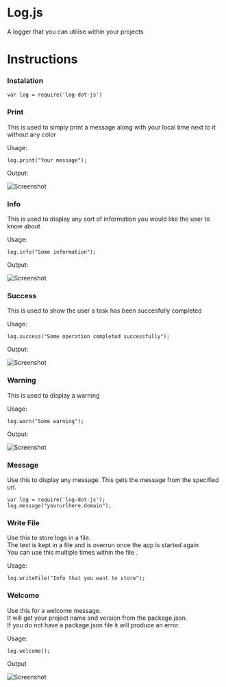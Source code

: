 # Log.js
A logger that you can utilise within your projects

# Instructions

### Instalation

```
var log = require('log-dot-js')
```

### Print

This is used to simply print a message along with your local time next to it without any color

Usage:

```
log.print("Your message");
```

Output: 

![Screenshot](http://i.imgur.com/mwFZWht.png)

### Info

This is used to display any sort of information you would like the user to know about 

Usage:

```
log.info("Some information");
```

Output:

![Screenshot](http://i.imgur.com/EqrvsG2.png)

### Success

This is used to show the user a task has been succesfully completed 

Usage:

```
log.success("Some operation completed successfully");
```

Output:

![Screenshot](http://i.imgur.com/n41tEoJ.png)

### Warning

This is used to display a warning


Usage: 

```
log.warn("Some warning");
```

Output:

![Screenshot](http://i.imgur.com/ao6gdGk.png)

### Message

Use this to display any message.
This gets the message from the specified url.

```
var log = require('log-dot-js');
log.message("yoururlhere.domain");

```

### Write File

Use this to store logs in a file.
<br>The text is kept in a file and is overrun once the app is started again
<br>You can use this multiple times within the file .


Usage:

```
log.writeFile("Info that you want to store");
```

### Welcome

Use this for a welcome message.
<br>It will get your project name and version from the package.json.
<br>If you do not have a package.json file it will produce an error.

Usage:

```
log.welcome();
```

Output

![Screenshot](http://i.imgur.com/B01WACs.png)
